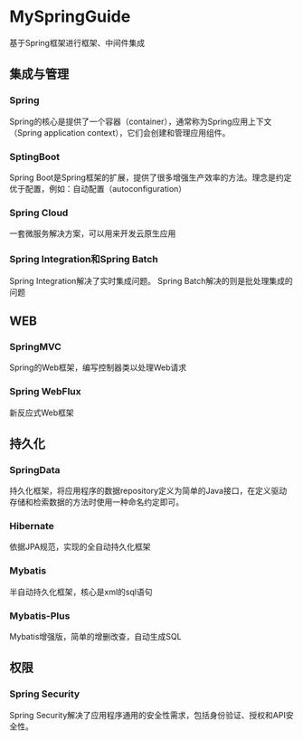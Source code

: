 # MySpringGuide
基于Spring框架进行框架、中间件集成


## 集成与管理
### Spring
Spring的核心是提供了一个容器（container），通常称为Spring应用上下文（Spring application context），它们会创建和管理应用组件。
### SptingBoot
Spring Boot是Spring框架的扩展，提供了很多增强生产效率的方法。理念是约定优于配置，例如：自动配置（autoconfiguration）
### Spring Cloud
一套微服务解决方案，可以用来开发云原生应用
### Spring Integration和Spring Batch
Spring Integration解决了实时集成问题。
Spring Batch解决的则是批处理集成的问题
## WEB
### SpringMVC
Spring的Web框架，编写控制器类以处理Web请求
### Spring WebFlux
新反应式Web框架
## 持久化
### SpringData
持久化框架，将应用程序的数据repository定义为简单的Java接口，在定义驱动存储和检索数据的方法时使用一种命名约定即可。
### Hibernate
依据JPA规范，实现的全自动持久化框架
### Mybatis
半自动持久化框架，核心是xml的sql语句
### Mybatis-Plus
Mybatis增强版，简单的增删改查，自动生成SQL
## 权限
### Spring Security
Spring Security解决了应用程序通用的安全性需求，包括身份验证、授权和API安全性。
